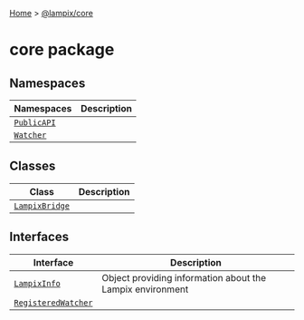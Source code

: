 [Home](./index) &gt; [@lampix/core](./core.md)

# core package

## Namespaces

|  Namespaces | Description |
|  --- | --- |
|  [`PublicAPI`](./core.publicapi.md) |  |
|  [`Watcher`](./core.watcher.md) |  |

## Classes

|  Class | Description |
|  --- | --- |
|  [`LampixBridge`](./core.lampixbridge.md) |  |

## Interfaces

|  Interface | Description |
|  --- | --- |
|  [`LampixInfo`](./core.lampixinfo.md) | Object providing information about the Lampix environment |
|  [`RegisteredWatcher`](./core.registeredwatcher.md) |  |


